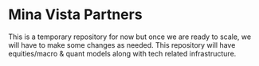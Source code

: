 # Mina Vista Partners

This is a temporary repository for now but once we are ready to scale, we will have to make some changes as needed. This repository will have equities/macro & quant models along with tech related infrastructure. 